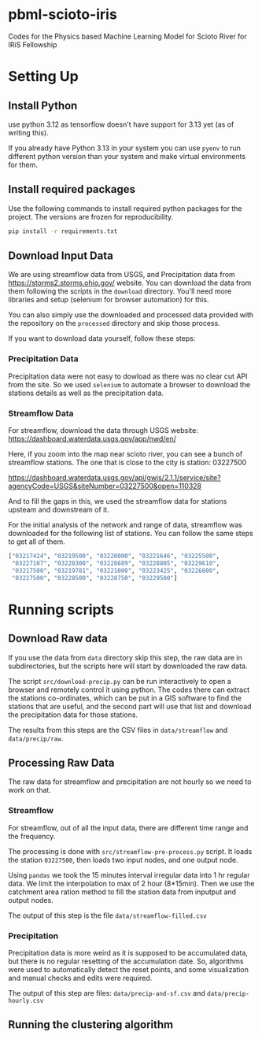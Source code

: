 # pbml-scioto-iris
Codes for the Physics based Machine Learning Model for Scioto River for IRiS Fellowship

# Setting Up

## Install Python
use python 3.12 as tensorflow doesn't have support for 3.13 yet (as of writing this).

If you already have Python 3.13 in your system you can use `pyenv` to run different python version than your system and make virtual environments for them.

## Install required packages

Use the following commands to install required python packages for the project. The versions are frozen for reproducibility.

```bash
pip install -r requirements.txt
```

## Download Input Data
We are using streamflow data from USGS, and Precipitation data from https://storms2.storms.ohio.gov/ website. You can download the data from them following the scripts in the `download` directory. You'll need more libraries and setup (selenium for browser automation) for this.

You can also simply use the downloaded and processed data provided with the repository on the `processed` directory and skip those process.

If you want to download data yourself, follow these steps:
### Precipitation Data
Precipitation data were not easy to dowload as there was no clear cut API from the site. So we used `selenium` to automate a browser to download the stations details as well as the precipitation data.

### Streamflow Data
For streamflow, download the data through USGS website: https://dashboard.waterdata.usgs.gov/app/nwd/en/

Here, if you zoom into the map near scioto river, you can see a bunch of streamflow stations. The one that is close to the city is station: 03227500

https://dashboard.waterdata.usgs.gov/api/gwis/2.1.1/service/site?agencyCode=USGS&siteNumber=03227500&open=110328

And to fill the gaps in this, we used the streamflow data for stations upsteam and downstream of it.

For the initial analysis of the network and range of data, streamflow was downloaded for the following list of stations. You can follow the same steps to get all of them.
```python
["03217424", "03219500", "03220000", "03221646", "03225500",
 "03227107", "03228300", "03228689", "03228805", "03229610",
 "03217500", "03219781", "03221000", "03223425", "03226800",
 "03227500", "03228500", "03228750", "03229500"]
```

# Running scripts
## Download Raw data
If you use the data from `data` directory skip this step, the raw data are in subdirectories, but the scripts here will start by downloaded the raw data.

The script `src/download-precip.py` can be run interactively to open a browser and remotely control it using python. The codes there can extract the stations co-ordinates, which can be put in a GIS software to find the stations that are useful, and the second part will use that list and download the precipitation data for those stations.

The results from this steps are the CSV files in `data/streamflow` and `data/precip/raw`.

## Processing Raw Data
The raw data for streamflow and precipitation are not hourly so we need to work on that.

### Streamflow
For streamflow, out of all the input data, there are different time range and the frequency.

The processing is done with `src/streamflow-pre-process.py` script. It loads the station `03227500`, then loads two input nodes, and one output node.

Using `pandas` we took the 15 minutes interval irregular data into 1 hr regular data. We limit the interpolation to max of 2 hour (8*15min). Then we use the catchment area ration method to fill the station data from inputput and output nodes.

The output of this step is the file `data/streamflow-filled.csv`

### Precipitation
Precipitation data is more weird as it is supposed to be accumulated data, but there is no regular resetting of the accumulation date. So, algorithms were used to automatically detect the reset points, and some visualization and manual checks and edits were required.

The output of this step are files: `data/precip-and-sf.csv` and `data/precip-hourly.csv`

## Running the clustering algorithm

